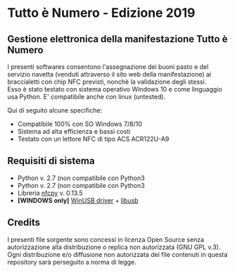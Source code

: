 <h1>Tutto è Numero - Edizione 2019</h1>
<h2>Gestione elettronica della manifestazione Tutto è Numero </h2>
<p>I presenti softwares consentono l'assegnazione dei buoni pasto e del servizio navetta (venduti attraverso il sito web della manifestazione) ai braccialetti con chip NFC previsti, nonchè la validazione degli stessi.
<br>Esso è stato testato con sistema operativo Windows 10 e come linguaggio usa Python. E' compatibile anche con linux (untested).<br>

Qui di seguito alcune specifiche:
<ul>
<li>Compatibile 100% con SO Windows 7/8/10</li>
<li>Sistema ad alta efficienza e bassi costi</li>
<li>Testato con un lettore NFC di tipo ACS ACR122U-A9</li>
</ul>
<h2>Requisiti di sistema</h2>
<ul>
<li>Python v. 2.7 (non compatibile con Python3</li>
<li>Python v. 2.7 (non compatibile con Python3</li>
  <li>Libreria <a href="https://nfcpy.readthedocs.io/en/latest/" target="_blank">nfcpy</a> v. 0.13.5</li>
  <li><b>[WINDOWS only]</b> <a href="https://zadig.akeo.ie/" target=_blank">WinUSB driver</a> + <a href="https://libusb.info/" target="_blank">libusb</a></li>
</ul>
<h2>Credits</h2>
<p>I presenti file sorgente sono concessi in licenza Open Source senza autorizzazione alla distribuzione o replica non autorizzata (GNU GPL v.3).<br>
Ogni distribuzione e/o diffusione non autorizzata dei file contenuti in questa repository sarà perseguito a norma di legge.</p>

